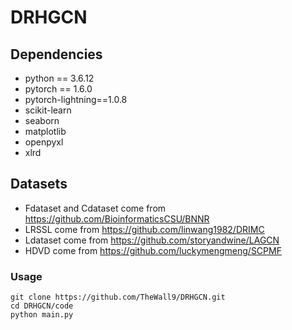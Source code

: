 # DRHGCN

## Dependencies
* python == 3.6.12
* pytorch == 1.6.0
* pytorch-lightning==1.0.8
* scikit-learn 
* seaborn
* matplotlib
* openpyxl
* xlrd

## Datasets
* Fdataset and Cdataset come from https://github.com/BioinformaticsCSU/BNNR
* LRSSL come from https://github.com/linwang1982/DRIMC
* Ldataset come from https://github.com/storyandwine/LAGCN
* HDVD come from https://github.com/luckymengmeng/SCPMF

### Usage
```shell
git clone https://github.com/TheWall9/DRHGCN.git
cd DRHGCN/code
python main.py
```
